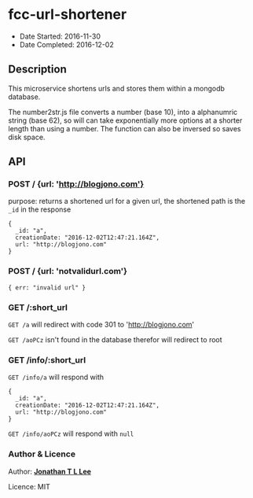 # fcc-url-shortener
  * Date Started: 2016-11-30
  * Date Completed: 2016-12-02
## Description
This microservice shortens urls and stores them within a mongodb database.

The number2str.js file converts a number (base 10), into a alphanumric string (base 62), so will can take exponentially more options at a shorter length than using a number. The function can also be inversed so saves disk space.

## API
### POST / {url: 'http://blogjono.com'}
purpose: returns a shortened url for a given url, the shortened path is the `_id` in the response
```
{
  _id: "a",
  creationDate: "2016-12-02T12:47:21.164Z",
  url: "http://blogjono.com"
}
```
### POST / {url: 'notvalidurl.com'}
```
{ err: "invalid url" }
```

### GET /:short_url
`GET /a` will redirect with code 301 to 'http://blogjono.com'

`GET /aoPCz` isn't found in the database therefor will redirect to root

### GET /info/:short_url
`GET /info/a` will respond with
```
{
  _id: "a",
  creationDate: "2016-12-02T12:47:21.164Z",
  url: "http://blogjono.com"
}
```
`GET /info/aoPCz` will respond with `null`

### Author & Licence
Author: **[Jonathan T L Lee](https://github.com/Lee182)**

Licence: MIT
